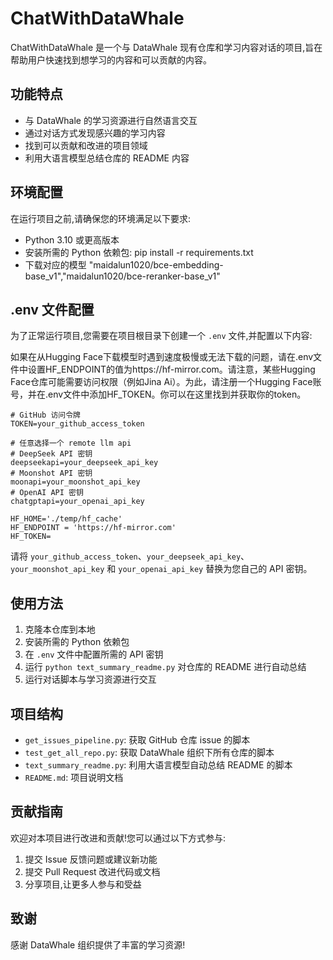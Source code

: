 # ChatWithDataWhale

ChatWithDataWhale 是一个与 DataWhale 现有仓库和学习内容对话的项目,旨在帮助用户快速找到想学习的内容和可以贡献的内容。

## 功能特点

- 与 DataWhale 的学习资源进行自然语言交互
- 通过对话方式发现感兴趣的学习内容
- 找到可以贡献和改进的项目领域
- 利用大语言模型总结仓库的 README 内容

## 环境配置

在运行项目之前,请确保您的环境满足以下要求:

- Python 3.10 或更高版本
- 安装所需的 Python 依赖包:
pip install -r requirements.txt
- 下载对应的模型 "maidalun1020/bce-embedding-base_v1","maidalun1020/bce-reranker-base_v1"

## .env 文件配置

为了正常运行项目,您需要在项目根目录下创建一个 `.env` 文件,并配置以下内容:

如果在从Hugging Face下载模型时遇到速度极慢或无法下载的问题，请在.env文件中设置HF_ENDPOINT的值为https://hf-mirror.com。请注意，某些Hugging Face仓库可能需要访问权限（例如Jina Ai）。为此，请注册一个Hugging Face账号，并在.env文件中添加HF_TOKEN。你可以在这里找到并获取你的token。

```
# GitHub 访问令牌
TOKEN=your_github_access_token

# 任意选择一个 remote llm api
# DeepSeek API 密钥
deepseekapi=your_deepseek_api_key
# Moonshot API 密钥
moonapi=your_moonshot_api_key
# OpenAI API 密钥
chatgptapi=your_openai_api_key

HF_HOME='./temp/hf_cache'
HF_ENDPOINT = 'https://hf-mirror.com'
HF_TOKEN=
```

请将 `your_github_access_token`、`your_deepseek_api_key`、`your_moonshot_api_key` 和 `your_openai_api_key` 替换为您自己的 API 密钥。

## 使用方法

1. 克隆本仓库到本地
2. 安装所需的 Python 依赖包
3. 在 `.env` 文件中配置所需的 API 密钥
4. 运行 `python text_summary_readme.py` 对仓库的 README 进行自动总结
5. 运行对话脚本与学习资源进行交互

## 项目结构

- `get_issues_pipeline.py`: 获取 GitHub 仓库 issue 的脚本
- `test_get_all_repo.py`: 获取 DataWhale 组织下所有仓库的脚本 
- `text_summary_readme.py`: 利用大语言模型自动总结 README 的脚本
- `README.md`: 项目说明文档

## 贡献指南

欢迎对本项目进行改进和贡献!您可以通过以下方式参与:

1. 提交 Issue 反馈问题或建议新功能
2. 提交 Pull Request 改进代码或文档
3. 分享项目,让更多人参与和受益

## 致谢

感谢 DataWhale 组织提供了丰富的学习资源!
